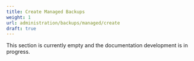 ```yaml
---
title: Create Managed Backups
weight: 1
url: administration/backups/managed/create
draft: true
---
```


This section is currently empty and the documentation development is in progress.
